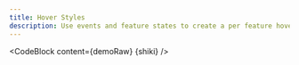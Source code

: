 ```yaml
---
title: Hover Styles
description: Use events and feature states to create a per feature hover effect.
---
```


<script lang="ts">
  import Demo from "./HoverStyles.svelte";
  import demoRaw from "./HoverStyles.svelte?raw";
  import CodeBlock from "../../CodeBlock.svelte";
  let { shiki } = $props();
</script>

<Demo />

<CodeBlock content={demoRaw} {shiki} />
